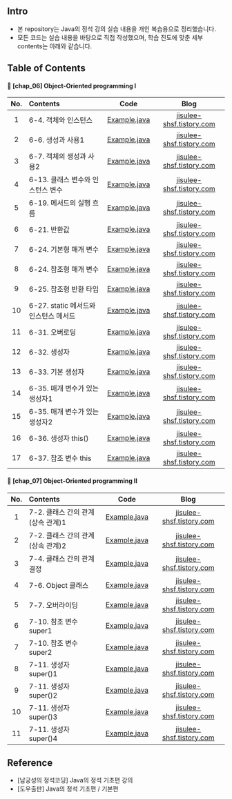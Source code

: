 ####  
## Intro  
- 본 repository는 Java의 정석 강의 실습 내용을 개인 복습용으로 정리했습니다.
- 모든 코드는 실습 내용을 바탕으로 직접 작성했으며, 학습 진도에 맞춘 세부 contents는 아래와 같습니다.
####  
## Table of Contents  
#### 📌 [chap_06] Object-Oriented programming Ⅰ
|No.|Contents|Code|Blog|
|:---:|:---|:---:|:---:|
|1|6-4. 객체와 인스턴스|[Example.java](./chap_06/_04_Example.java)|[jisulee-shsf.tistory.com](https://jisulee-shsf.tistory.com/228)|
|2|6-6. 생성과 사용1|[Example.java](./chap_06/_06_Example.java)|[jisulee-shsf.tistory.com](https://jisulee-shsf.tistory.com/229)|
|3|6-7. 객체의 생성과 사용2|[Example.java](./chap_06/_07_Example.java)|[jisulee-shsf.tistory.com](https://jisulee-shsf.tistory.com/229)|
|4|6-13. 클래스 변수와 인스턴스 변수|[Example.java](./chap_06/_13_Example.java)|[jisulee-shsf.tistory.com](https://jisulee-shsf.tistory.com/234)|
|5|6-19. 메서드의 실행 흐름|[Example.java](./chap_06/_19_Example.java)|[jisulee-shsf.tistory.com](https://jisulee-shsf.tistory.com/238)|
|6|6-21. 반환값|[Example.java](./chap_06/_21_Example.java)|[jisulee-shsf.tistory.com](https://jisulee-shsf.tistory.com/242)|
|7|6-24. 기본형 매개 변수|[Example.java](./chap_06/_24_Example1.java)|[jisulee-shsf.tistory.com](https://jisulee-shsf.tistory.com/245)|
|8|6-24. 참조형 매개 변수|[Example.java](./chap_06/_24_Example2.java)|[jisulee-shsf.tistory.com](https://jisulee-shsf.tistory.com/245)|
|9|6-25. 참조형 반환 타입|[Example.java](./chap_06/_25_Example.java)|[jisulee-shsf.tistory.com](https://jisulee-shsf.tistory.com/247)|
|10|6-27. static 메서드와 인스턴스 메서드|[Example.java](./chap_06/_27_Example.java)|[jisulee-shsf.tistory.com](https://jisulee-shsf.tistory.com/244)|
|11|6-31. 오버로딩|[Example.java](./chap_06/_31_Example.java)|[jisulee-shsf.tistory.com](https://jisulee-shsf.tistory.com/249)|
|12|6-32. 생성자|[Example.java](./chap_06/_32_Example.java)|[jisulee-shsf.tistory.com](https://jisulee-shsf.tistory.com/250)|
|13|6-33. 기본 생성자|[Example.java](./chap_06/_33_Example.java)|[jisulee-shsf.tistory.com](https://jisulee-shsf.tistory.com/250)|
|14|6-35. 매개 변수가 있는 생성자1|[Example.java](./chap_06/_35_Example1.java)|[jisulee-shsf.tistory.com](https://jisulee-shsf.tistory.com/250)|
|15|6-35. 매개 변수가 있는 생성자2|[Example.java](./chap_06/_35_Example2.java)|[jisulee-shsf.tistory.com](https://jisulee-shsf.tistory.com/250)|
|16|6-36. 생성자 this()|[Example.java](./chap_06/_36_Example.java)|[jisulee-shsf.tistory.com](https://jisulee-shsf.tistory.com/252)|
|17|6-37. 참조 변수 this|[Example.java](./chap_06/_37_Example.java)|[jisulee-shsf.tistory.com](https://jisulee-shsf.tistory.com/252)|
####
#### 📌 [chap_07] Object-Oriented programming II
|No.|Contents|Code|Blog|
|:---:|:---|:---:|:---:|
|1|7-2. 클래스 간의 관계(상속 관계)1|[Example.java](./chap_07/_02_Example1.java)|[jisulee-shsf.tistory.com](https://jisulee-shsf.tistory.com/257)|
|2|7-2. 클래스 간의 관계(상속 관계)2|[Example.java](./chap_07/_02_Example2.java)|[jisulee-shsf.tistory.com](https://jisulee-shsf.tistory.com/257)|
|3|7-4. 클래스 간의 관계 결정|[Example.java](./chap_07/_04_Example.java)|[jisulee-shsf.tistory.com](https://jisulee-shsf.tistory.com/259)|
|4|7-6. Object 클래스|[Example.java](./chap_07/_06_Example.java)|[jisulee-shsf.tistory.com](https://jisulee-shsf.tistory.com/263)|
|5|7-7. 오버라이딩|[Example.java](./chap_07/_07_Example.java)|[jisulee-shsf.tistory.com](https://jisulee-shsf.tistory.com/264)|
|6|7-10. 참조 변수 super1|[Example.java](./chap_07/_10_Example1.java)|[jisulee-shsf.tistory.com](https://jisulee-shsf.tistory.com/265)|
|7|7-10. 참조 변수 super2|[Example.java](./chap_07/_10_Example2.java)|[jisulee-shsf.tistory.com](https://jisulee-shsf.tistory.com/265)|
|8|7-11. 생성자 super()1|[Example.java](./chap_07/_11_Example1.java)|[jisulee-shsf.tistory.com](https://jisulee-shsf.tistory.com/265)|
|9|7-11. 생성자 super()2|[Example.java](./chap_07/_11_Example2.java)|[jisulee-shsf.tistory.com](https://jisulee-shsf.tistory.com/265)|
|10|7-11. 생성자 super()3|[Example.java](./chap_07/_11_Example3.java)|[jisulee-shsf.tistory.com](https://jisulee-shsf.tistory.com/265)|
|11|7-11. 생성자 super()4|[Example.java](./chap_07/_11_Example4.java)|[jisulee-shsf.tistory.com](https://jisulee-shsf.tistory.com/265)|


####  
## Reference  
- [남궁성의 정석코딩] Java의 정석 기초편 강의
- [도우출판] Java의 정석 기초편 / 기본편
####  
